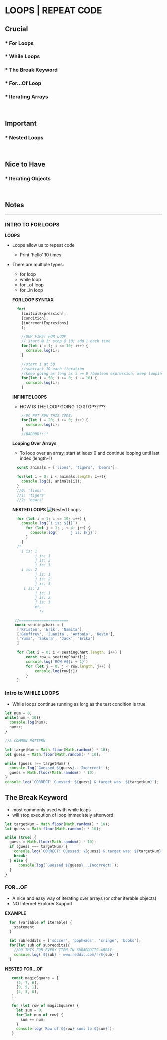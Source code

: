 # LOOPS | REPEAT CODE

## Crucial

### * For Loops
### * While Loops
### * The Break Keyword
### * For...Of Loop
### * Iterating Arrays

<br>

## Important 

### * Nested Loops

<br>

## Nice to Have

### * Iterating Objects

<br>

## Notes

<hr>

### INTRO TO FOR LOOPS

**LOOPS**
- Loops allow us to repeat code 
  - Print 'hello' 10 times
- There are multiple types:
  * for loop
  * while loop
  * for...of loop
  * for...in loop

  **FOR LOOP SYNTAX**
  ```js
    for(
      [initialExpression]; 
      [condition]; 
      [incrementExpresions]
      );

      //OUR FIRST FOR LOOP
      // start @ 1; stop @ 10; add 1 each time
      for(let i = 1; i <= 10; i++) {
        console.log(i);
      }

      //start i at 50
      //subtract 10 each iteration
      //keep going as long as i >= 0 /boolean expression, keep looping as long as this is true
      for(let i = 50; i >= 0; i -= 10) {
        console.log(i);
      }
  ```

  **INFINITE LOOPS**
  - HOW IS THE LOOP GOING TO STOP?????
  ```js
      //DO NOT RUN THIS CODE:
      for(let i = 20; i >= 0; i++) {
        console.log(i);
      }
      //BADDDD!!!!
  ```

  **Looping Over Arrays**
  - To loop over an array, start at index 0 and continue looping until last index (length-1)
  ```js
    const animals = ['lions', 'tigers', 'bears'];

    for(let i = 0; i < animals.length; i++){
      console.log(i, animals[i]);
    }
    //0: 'lions'
    //1: 'tigers'
    //2: 'bears'
  ```

  **NESTED LOOPS**
  ![Nested Loops](assets/nestedLoops.png)
  ```js
    for (let i = 1; i <= 10; i++) {
      console.log(`i is: ${i}`)
        for (let j = 1; j < 4; j++) {
          console.log(`     j is: ${j}`)
        }
      }
    /*
      i is: 1
            j is: 1
            j is: 2
            j is: 3
      i is: 2
            j is: 1
            j is: 2
            j is: 3
       i is: 3
            j is: 1
            j is: 2
            j is: 3
            et.
              */

   //======================
   const seatingChart = [
    ['Kristen', 'Erik', 'Namita'],
    ['Geoffrey', 'Juanita', 'Antonio', 'Kevin'],
    ['Yuma', 'Sakura', 'Jack', 'Erika']
    ]

    for (let i = 0; i < seatingChart.length; i++) {
        const row = seatingChart[i];
        console.log(`ROW #${i + 1}`)
        for (let j = 0; j < row.length; j++) {
            console.log(row[j])
        }
    }          
  ```

### Intro to WHILE LOOPS
- While loops continue running as long as the test condition is true
```js
let num = 0;
while(num < 10){
  console.log(num);
  num++;
}

//A COMMON PATTERN

let targetNum = Math.floor(Math.random() * 10);
let guess = Math.floor(Math.random() * 10);

while (guess !== targetNum) {
  console.log(`Guessed ${guess}...Incorrect!`);
  guess = Math.floor(Math.random() * 10);
}
console.log(`CORRECT! Guessed: ${guess} & target was: ${targetNum}`);
```
## The Break Keyword
- most commonly used with while loops
- will stop execution of loop immediately afterword

```js
let targetNum = Math.floor(Math.random() * 10);
let guess = Math.floor(Math.random() * 10);

while (true) {
  guess = Math.floor(Math.random() * 10);
  if (guess === targetNum) {
    console.log(`CORRECT! Guessed: ${guess} & target was: ${targetNum}`);
    break;
  } else {
      console.log(`Guessed ${guess}...Incorrect!`);
  }
}
```

### FOR...OF
- A nice and easy way of iterating over arrays (or other iterable objects)
- NO Internet Explorer Support

**EXAMPLE**
```js
  for (variable of iterable) {
    statement
  }

  let subreddits = ['soccer', 'popheads', 'cringe', 'books'];
  for(let sub of subreddits){
    //DO THIS FOR EVERY ITEM IN SUBREDDITS ARRAY:
    console.log(`${sub} - www.reddit.com/r/${sub}`)
  }
```
**NESTED FOR...OF**
```js
   const magicSquare = [
     [2, 7, 6],
     [9, 5, 1],
     [4, 3, 8],
   ];

   for (let row of magicSquare) {
     let sum = 0;
     for(let num of row) {
       sum += num;
     }
     console.log(`Row of ${row} sums to ${sum}`);
   }
```

